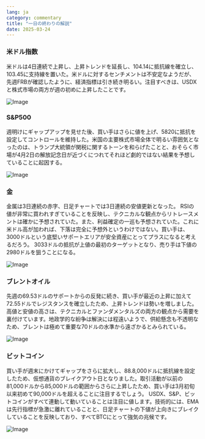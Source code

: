 ```yaml
---
lang: ja
category: commentary
title: "一日の終わりの解説"
date: 2025-03-24
---
```


### 米ドル指数

米ドルは4日連続で上昇し、上昇トレンドを延長し、104.14に抵抗線を確立し、103.45に支持線を置いた。米ドルに対するセンチメントは不安定なようだが、先週FRBが確認したように、経済指標は引き続き明るい。注目すべきは、USDX と株式市場の両方が週の初めに上昇したことです。 

![Image](https://markleighedu.github.io/img/Mar-2025/24-Mar-2025/usdindex.jpg)

### S&P500

週明けにギャップアップを見せた後、買い手はさらに値を上げ、5820に抵抗を設定してコントロールを維持した。米国の主要株式市場全体で明るい雰囲気となったのは、トランプ大統領が関税に関するトーンを和らげたことと、おそらく市場が4月2日の解放記念日が近づくにつれてそれほど劇的ではない結果を予想していることに起因する。

![Image](https://markleighedu.github.io/img/Mar-2025/24-Mar-2025/sp500.jpg)

### 金

金属は3日連続の赤字、日足チャートでは3日連続の安値更新となった。 RSIの値が非常に買われすぎていることを反映し、テクニカルな観点からリトレースメントは確かに予想されていた。また、利益確定の一巡も予想されていた。これに米ドル高が加われば、下落は完全に予想外というわけではない。買い手は、3000ドルという底堅いサポートエリアが安全資産にとってプラスになると考えるだろう。 3033ドルの抵抗が上値の最初のターゲットとなり、売り手は下値の2980ドルを狙うことになる。  

![Image](https://markleighedu.github.io/img/Mar-2025/24-Mar-2025/gold.jpg)

### ブレントオイル

先週の69.53ドルのサポートからの反発に続き、買い手が最近の上昇に加えて72.55ドルでレジスタンスを確立したため、上昇トレンドは勢いを増しました。高値と安値の高さは、テクニカルとファンダメンタルズの両方の観点から需要を裏付けています。地政学的な紛争は解決には程遠いようで、供給懸念も不透明なため、ブレントは極めて重要な70ドルの水準から遠ざかるとみられている。 

![Image](https://markleighedu.github.io/img/Mar-2025/24-Mar-2025/brentoil.jpg)

### ビットコイン

買い手が週末にかけてギャップをさらに拡大し、88.8,000ドルに抵抗線を設定したため、仮想通貨のブレイクアウト日となりました。取引活動が以前の81,000ドルから85,000ドルの範囲からさらに上昇したため、買い手は3月初旬以来初めて90,000ドルを超えることに注目するでしょう。 USDX、S&P、ビットコインがすべて連動して動いていることは注目に値します。技術的には、EMAは先行指標が急激に離れていることと、日足チャートの下値が上向きにブレイクしていることを反映しており、すべてBTCにとって強気の兆候です。 

![Image](https://markleighedu.github.io/img/Mar-2025/24-Mar-2025/bitcoin.jpg)

